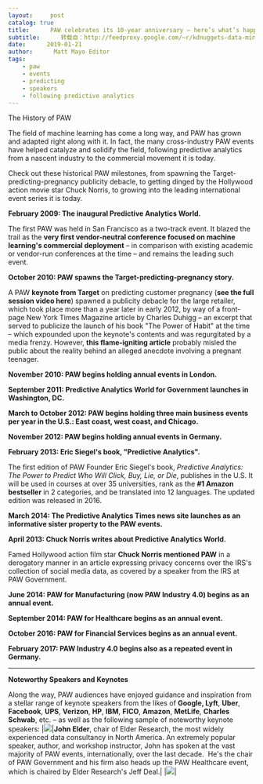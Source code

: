 ```yaml
---
layout:     post
catalog: true
title:      PAW celebrates its 10-year anniversary – here’s what’s happened so far
subtitle:      转载自：http://feedproxy.google.com/~r/kdnuggets-data-mining-analytics/~3/5WQ-jsYd0ns/paw-celebrates-10-year-anniversary.html
date:      2019-01-21
author:      Matt Mayo Editor
tags:
    - paw
    - events
    - predicting
    - speakers
    - following predictive analytics
---
```


The History of PAW

The field of machine learning has come a long way, and PAW has grown and adapted right along with it. In fact, the many cross-industry PAW events have helped catalyze and solidify the field, following predictive analytics from a nascent industry to the commercial movement it is today.

Check out these historical PAW milestones, from spawning the Target-predicting-pregnancy publicity debacle, to getting dinged by the Hollywood action movie star Chuck Norris, to growing into the leading international event series it is today.

**February 2009: The inaugural Predictive Analytics World.**

The first PAW was held in San Francisco as a two-track event. It blazed the trail as the **very first vendor-neutral conference focused on machine learning's commercial deployment** – in comparison with existing academic or vendor-run conferences at the time – and remains the leading such event.

**October 2010: PAW spawns the Target-predicting-pregnancy story.**

A PAW **keynote from Target** on predicting customer pregnancy (**see the full session video here**) spawned a publicity debacle for the large retailer, which took place more than a year later in early 2012, by way of a front-page New York Times Magazine article by Charles Duhigg – an excerpt that served to publicize the launch of his book "The Power of Habit" at the time – which expounded upon the keynote's contents and was regurgitated by a media frenzy. However, **this flame-igniting article** probably misled the public about the reality behind an alleged anecdote involving a pregnant teenager.

**November 2010: PAW begins holding annual events in London.**

**September 2011: Predictive Analytics World for Government launches in Washington, DC.**

**March to October 2012: PAW begins holding three main business events per year in the U.S.: East coast, west coast, and Chicago.**

**November 2012: PAW begins holding annual events in Germany.**

**February 2013: Eric Siegel's book, "Predictive Analytics".**

The first edition of PAW Founder Eric Siegel's book, *Predictive Analytics: The Power to Predict Who Will Click, Buy, Lie, or Die*, publishes in the U.S. It will be used in courses at over 35 universities, rank as the **#1 Amazon bestseller** in 2 categories, and be translated into 12 languages. The updated edition was released in 2016.

**March 2014: The Predictive Analytics Times news site launches as an informative sister property to the PAW events.**

**April 2013: Chuck Norris writes about Predictive Analytics World.**

Famed Hollywood action film star **Chuck Norris mentioned PAW** in a derogatory manner in an article expressing privacy concerns over the IRS's collection of social media data, as covered by a speaker from the IRS at PAW Government.

**June 2014: PAW for Manufacturing (now PAW Industry 4.0) begins as an annual event.**

**September 2014: PAW for Healthcare begins as an annual event.**

**October 2016: PAW for Financial Services begins as an annual event.**

**February 2017: PAW Industry 4.0 begins also as a repeated event in Germany.**

---

**Noteworthy Speakers and Keynotes**

Along the way, PAW audiences have enjoyed guidance and inspiration from a stellar range of keynote speakers from the likes of **Google, Lyft**, **Uber**, **Facebook**, **UPS**, **Verizon**, **HP**, **IBM**, **FICO**, **Amazon**, **MetLife**, **Charles Schwab**, etc. – as well as the following sample of noteworthy keynote speakers:
|![](https://1-risingmedia.com/uploads/708051b17386c0348d5a2672c4269e68.jpg)|**John Elder**, chair of Elder Research, the most widely experienced data consultancy in North America. An extremely popular speaker, author, and workshop instructor, John has spoken at the vast majority of PAW events, internationally, over the last decade.  He's the chair of PAW Government and his firm also heads up the PAW Healthcare event, which is chaired by Elder Research's Jeff Deal.|
|![](https://1-risingmedia.com/uploads/5ee0bfbe3d6803f6b5f8c598e1c497f7.png)|
